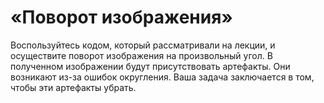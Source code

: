 # «Поворот изображения»

Воспользуйтесь кодом, который рассматривали на лекции, и осуществите поворот изображения на произвольный угол. 
В полученном изображении будут присутствовать артефакты. Они возникают из-за ошибок округления.
Ваша задача заключается в том, чтобы эти артефакты убрать.




